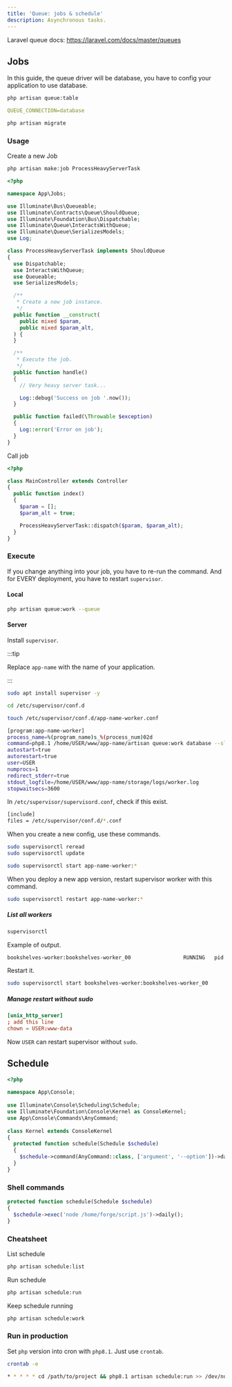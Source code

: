 ```yaml
---
title: 'Queue: jobs & schedule'
description: Asynchronous tasks.
---
```


Laravel queue docs: <https://laravel.com/docs/master/queues>

## Jobs

In this guide, the queue driver will be database, you have to config your application to use database.

```bash
php artisan queue:table
```

```yml title=".env"
QUEUE_CONNECTION=database
```

```bash
php artisan migrate
```

### Usage

Create a new Job

```bash
php artisan make:job ProcessHeavyServerTask
```

```php title="app/Jobs/ProcessHeavyServerTask.php"
<?php

namespace App\Jobs;

use Illuminate\Bus\Queueable;
use Illuminate\Contracts\Queue\ShouldQueue;
use Illuminate\Foundation\Bus\Dispatchable;
use Illuminate\Queue\InteractsWithQueue;
use Illuminate\Queue\SerializesModels;
use Log;

class ProcessHeavyServerTask implements ShouldQueue
{
  use Dispatchable;
  use InteractsWithQueue;
  use Queueable;
  use SerializesModels;

  /**
   * Create a new job instance.
   */
  public function __construct(
    public mixed $param,
    public mixed $param_alt,
  ) {
  }

  /**
   * Execute the job.
   */
  public function handle()
  {
    // Very heavy server task...

    Log::debug('Success on job '.now());
  }

  public function failed(\Throwable $exception)
  {
    Log::error('Error on job');
  }
}
```

Call job

```php title="app/Http/Controller/MainController.php"
<?php

class MainController extends Controller
{
  public function index()
  {
    $param = [];
    $param_alt = true;

    ProcessHeavyServerTask::dispatch($param, $param_alt);
  }
}
```

### Execute

If you change anything into your job, you have to re-run the command. And for EVERY deployment, you have to restart `supervisor`.

#### Local

```bash
php artisan queue:work --queue
```

#### Server

Install `supervisor`.

:::tip

Replace `app-name` with the name of your application.

:::

```bash
sudo apt install supervisor -y
```

```bash
cd /etc/supervisor/conf.d
```

```bash
touch /etc/supervisor/conf.d/app-name-worker.conf
```

```bash title="/etc/supervisor/conf.d/app-name-worker.conf"
[program:app-name-worker]
process_name=%(program_name)s_%(process_num)02d
command=php8.1 /home/USER/www/app-name/artisan queue:work database --sleep=3 --tries=3
autostart=true
autorestart=true
user=USER
numprocs=1
redirect_stderr=true
stdout_logfile=/home/USER/www/app-name/storage/logs/worker.log
stopwaitsecs=3600
```

In `/etc/supervisor/supervisord.conf`, check if this exist.

```bash title="/etc/supervisor/supervisord.conf"
[include]
files = /etc/supervisor/conf.d/*.conf
```

When you create a new config, use these commands.

```bash
sudo supervisorctl reread 
sudo supervisorctl update
```

```bash
sudo supervisorctl start app-name-worker:*
```

When you deploy a new app version, restart supervisor worker with this command.

```bash
sudo supervisorctl restart app-name-worker:*
```

##### List all workers

```bash
supervisorctl
```

Example of output.

```bash
bookshelves-worker:bookshelves-worker_00                 RUNNING   pid 40598, uptime 0:03:30
```

Restart it.

```bash
sudo supervisorctl start bookshelves-worker:bookshelves-worker_00
```

##### Manage restart without sudo

```conf title="/etc/supervisor/supervisord.conf"
[unix_http_server]
; add this line
chown = USER:www-data
```

Now `USER` can restart supervisor without `sudo`.

## Schedule

```php title="app/Console/Kernel.php"
<?php
 
namespace App\Console;
 
use Illuminate\Console\Scheduling\Schedule;
use Illuminate\Foundation\Console\Kernel as ConsoleKernel;
use App\Console\Commands\AnyCommand;
 
class Kernel extends ConsoleKernel
{
  protected function schedule(Schedule $schedule)
  {
    $schedule->command(AnyCommand::class, ['argument', '--option'])->daily();
  }
}
```

### Shell commands

```php title="app/Console/Kernel.php"
protected function schedule(Schedule $schedule)
{
  $schedule->exec('node /home/forge/script.js')->daily();
}
```

### Cheatsheet

List schedule

```bash
php artisan schedule:list
```

Run schedule

```bash
php artisan schedule:run
```

Keep schedule running

```bash
php artisan schedule:work
```

### Run in production

Set `php` version into cron with `php8.1`. Just use `crontab`.

```bash
crontab -e
```

```bash
* * * * * cd /path/to/project && php8.1 artisan schedule:run >> /dev/null 2>&1
```

